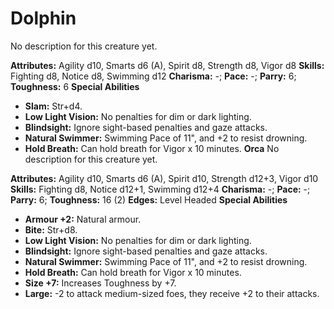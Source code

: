 # Dolphin

No description for this creature yet.

**Attributes:** Agility d10, Smarts d6 (A), Spirit d8, Strength d8,
Vigor d8
**Skills:** Fighting d8, Notice d8, Swimming d12
**Charisma:** -; **Pace:** -; **Parry:** 6; **Toughness:** 6
**Special Abilities**

- **Slam:** Str+d4.
- **Low Light Vision:** No penalties for dim or dark lighting.
- **Blindsight:** Ignore sight-based penalties and gaze attacks.
- **Natural Swimmer:** Swimming Pace of 11", and +2 to resist
drowning.
- **Hold Breath:** Can hold breath for Vigor x 10 minutes.
**Orca**
No description for this creature yet.

**Attributes:** Agility d10, Smarts d6 (A), Spirit d10, Strength d12+3,
Vigor d10
**Skills:** Fighting d8, Notice d12+1, Swimming d12+4
**Charisma:** -; **Pace:** -; **Parry:** 6; **Toughness:** 16 (2)
**Edges:** Level Headed
**Special Abilities**

- **Armour +2:** Natural armour.
- **Bite:** Str+d8.
- **Low Light Vision:** No penalties for dim or dark lighting.
- **Blindsight:** Ignore sight-based penalties and gaze attacks.
- **Natural Swimmer:** Swimming Pace of 11", and +2 to resist
drowning.
- **Hold Breath:** Can hold breath for Vigor x 10 minutes.
- **Size +7:** Increases Toughness by +7.
- **Large:** -2 to attack medium-sized foes, they receive +2 to their
attacks.
